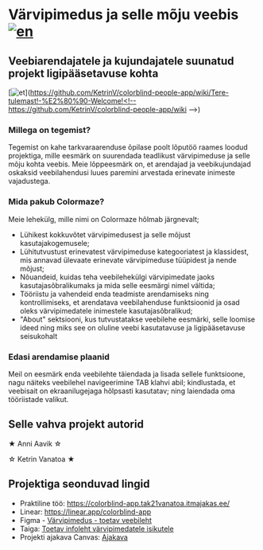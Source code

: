 # Värvipimedus ja selle mõju veebis   [![en](https://img.shields.io/badge/lang-en-ab4b52.svg)](https://github.com/KetrinV/colorblind-people-app/blob/main/README.en.md)
## Veebiarendajatele ja kujundajatele suunatud projekt ligipääsetavuse kohta

[![et](https://img.shields.io/badge/Tule%20vaata%20meie%20wiki%20dokumentatsiooni!-e8e6e1)](https://github.com/KetrinV/colorblind-people-app/wiki/Tere-tulemast!-%E2%80%90-Welcome!<!--  https://github.com/KetrinV/colorblind-people-app/wiki -->)


### Millega on tegemist?
Tegemist on kahe tarkvaraarenduse õpilase poolt lõputöö raames loodud projektiga, mille eesmärk on suurendada teadlikust värvipimeduse ja selle mõju kohta veebis. Meie lõppeesmärk on, et arendajad ja veebikujundajad oskaksid veebilahendusi luues paremini arvestada erinevate inimeste vajadustega.

### Mida pakub Colormaze?
Meie lehekülg, mille nimi on Colormaze hõlmab järgnevalt;
  - Lühikest kokkuvõtet värvipimedusest ja selle mõjust kasutajakogemusele;
  - Lühitutvustust erinevatest värvipimeduse kategooriatest ja klassidest, mis annavad 
ülevaate erinevate värvipimeduse tüüpidest ja nende mõjust;
  - Nõuandeid, kuidas teha veebilehekülgi värvipimedate jaoks kasutajasõbralikumaks ja 
mida selle eesmärgi nimel vältida;
  - Tööriistu ja vahendeid enda teadmiste arendamiseks ning kontrollimiseks, et 
arendatava veebilahenduse funktsioonid ja osad oleks värvipimedatele inimestele 
kasutajasõbralikud;
  - "About" sektsiooni, kus tutvustatakse veebilehe eesmärki, selle loomise ideed ning 
miks see on oluline veebi kasutatavuse ja ligipääsetavuse seisukohalt

### Edasi arendamise plaanid 
Meil on eesmärk enda veebilehte 
täiendada ja lisada sellele funktsioone, nagu näiteks veebilehel navigeerimine TAB klahvi abil;
kindlustada, et veebisait on ekraanilugejaga hõlpsasti kasutatav; ning laiendada oma tööriistade 
valikut.

<!-- 
## Teoreetilises osas esitatakse: 
- töö eesmärk ja olulisus; 
- tehniline kirjeldus; 
- praktilise teostuse kirjeldus;
- töö teostamiseks vajaliku meeskonna koosseis, ülesannete jaotus; 
- projekti teostamise ajakava (ja eelarve); 
- tulemuste analüüs.
 -->

## Selle vahva projekt autorid
★ Anni Aavik ☆

☆ Ketrin Vanatoa ★

## Projektiga seonduvad lingid
- Praktiline töö: https://colorblind-app.tak21vanatoa.itmajakas.ee/
- Linear: https://linear.app/colorblind-app
- Figma  - [Värvipimedus - toetav veebileht](https://www.figma.com/file/mygo5NgExPrAO8x3cs3xEG/Untitled?type=design&node-id=4%3A3&mode=design&t=BwiJK332Qksdlgp9-1)
- Taiga: [Toetav infoleht värvipimedatele isikutele](https://tree.taiga.io/project/4avik-toetav-infoleht-varvipimedatele-isikutele/timeline)
- Projekti ajakava Canvas:  [Ajakava](https://www.canva.com/design/DAGCwvRiPic/KQPGezwnyDftbfVaIElL_A/view?utm_content=DAGCwvRiPic&utm_campaign=designshare&utm_medium=link&utm_source=editor)

